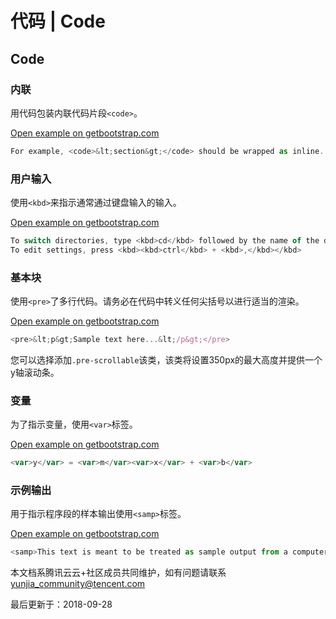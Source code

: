 # 代码 | Code

## Code

### 内联

用代码包装内联代码片段`<code>`。

[Open example on getbootstrap.com](https://getbootstrap.com/docs/3.3/css/#code-inline)

```javascript
For example, <code>&lt;section&gt;</code> should be wrapped as inline.
```

### 用户输入

使用`<kbd>`来指示通常通过键盘输入的输入。

[Open example on getbootstrap.com](https://getbootstrap.com/docs/3.3/css/#code-user-input)

```javascript
To switch directories, type <kbd>cd</kbd> followed by the name of the directory.<br>
To edit settings, press <kbd><kbd>ctrl</kbd> + <kbd>,</kbd></kbd>
```

### 基本块

使用`<pre>`了多行代码。请务必在代码中转义任何尖括号以进行适当的渲染。

[Open example on getbootstrap.com](https://getbootstrap.com/docs/3.3/css/#code-block)

```javascript
<pre>&lt;p&gt;Sample text here...&lt;/p&gt;</pre>
```

您可以选择添加`.pre-scrollable`该类，该类将设置350px的最大高度并提供一个y轴滚动条。

### 变量

为了指示变量，使用`<var>`标签。

[Open example on getbootstrap.com](https://getbootstrap.com/docs/3.3/css/#code-variables)

```javascript
<var>y</var> = <var>m</var><var>x</var> + <var>b</var>
```

### 示例输出

用于指示程序段的样本输出使用`<samp>`标签。

[Open example on getbootstrap.com](https://getbootstrap.com/docs/3.3/css/#code-sample-output)

```javascript
<samp>This text is meant to be treated as sample output from a computer program.</samp>
```

本文档系腾讯云云+社区成员共同维护，如有问题请联系 yunjia_community@tencent.com

最后更新于：2018-09-28